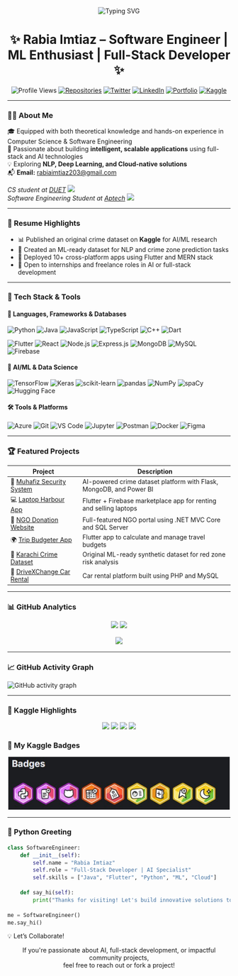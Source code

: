 <p align="center">
  <img src="https://readme-typing-svg.demolab.com?font=Fira+Code&duration=4000&pause=1000&center=true&vCenter=true&width=500&lines=CS+%26+SE+Graduate;MERN+Stack+Developer;Flutter+App+Builder;AI+%7C+ML+%7C+DL+Explorer;Let's+Code+%F0%9F%92%BB+Create+%F0%9F%92%A1+Innovate+%F0%9F%9A%80" alt="Typing SVG" />
</p>

<h1 align="center">✨ Rabia Imtiaz – Software Engineer | ML Enthusiast | Full-Stack Developer ✨</h1>

<p align="center">
  <img src="https://komarev.com/ghpvc/?username=rabia303&label=PROFILE+VIEWS&style=flat-square&color=blueviolet" alt="Profile Views">
  <a href="https://github.com/rabia303?tab=repositories"><img src="https://custom-icon-badges.demolab.com/badge/repositories-27-8A2BE2?logo=repo" alt="Repositories"></a>
  <a href="https://x.com/shxxrabia"><img src="https://img.shields.io/badge/X-1DA1F2?logo=twitter&logoColor=white" alt="Twitter"></a>
  <a href="https://www.linkedin.com/in/rabia-imtiaz/"><img src="https://img.shields.io/badge/LinkedIn-0077B5?logo=linkedin&logoColor=white" alt="LinkedIn"></a>
  <a href="https://rabia-portfolio-puce.vercel.app"><img src="https://img.shields.io/badge/Portfolio-ff69b4?logo=vercel&logoColor=white" alt="Portfolio"></a>
  <a href="https://kaggle.com/rabiaimtiaz"><img src="https://img.shields.io/badge/Kaggle-035a7d?logo=kaggle&logoColor=white" alt="Kaggle"></a>
</p>

---

### 👩‍💻 About Me

🎓 Equipped with both theoretical knowledge and hands-on experience in Computer Science & Software Engineering  
🚀 Passionate about building **intelligent, scalable applications** using full-stack and AI technologies  
💡 Exploring **NLP, Deep Learning, and Cloud-native solutions**  
📬 **Email:** rabiaimtiaz203@gmail.com  

<p><em>CS student at <a href="#">DUET</a> <img src="https://media.giphy.com/media/fYSnHlufseco8Fh93Z/giphy.gif" width="30"> <br> Software Engineering Student at <a href="#">Aptech</a> <img src="https://media.giphy.com/media/WUlplcMpOCEmTGBtBW/giphy.gif" width="30"></em></p>

---

### 📌 Resume Highlights

- 📊 Published an original crime dataset on **Kaggle** for AI/ML research  
- 🧠 Created an ML-ready dataset for NLP and crime zone prediction tasks  
- 📱 Deployed 10+ cross-platform apps using Flutter and MERN stack  
- 💼 Open to internships and freelance roles in AI or full-stack development  

---

### 🚀 Tech Stack & Tools

#### 🧩 Languages, Frameworks & Databases

![Python](https://img.shields.io/badge/-Python-3776AB?style=flat-square&logo=python&logoColor=white)
![Java](https://img.shields.io/badge/-Java-007396?style=flat-square&logo=java&logoColor=white)
![JavaScript](https://img.shields.io/badge/-JavaScript-F7DF1E?style=flat-square&logo=javascript&logoColor=black)
![TypeScript](https://img.shields.io/badge/-TypeScript-3178C6?style=flat-square&logo=typescript&logoColor=white)
![C++](https://img.shields.io/badge/-C++-00599C?style=flat-square&logo=cplusplus&logoColor=white)
![Dart](https://img.shields.io/badge/-Dart-0175C2?style=flat-square&logo=dart&logoColor=white)

![Flutter](https://img.shields.io/badge/-Flutter-02569B?style=flat-square&logo=flutter&logoColor=white)
![React](https://img.shields.io/badge/-React-20232A?style=flat-square&logo=react)
![Node.js](https://img.shields.io/badge/-Node.js-339933?style=flat-square&logo=node.js&logoColor=white)
![Express.js](https://img.shields.io/badge/-Express.js-000000?style=flat-square&logo=express&logoColor=white)
![MongoDB](https://img.shields.io/badge/-MongoDB-47A248?style=flat-square&logo=mongodb&logoColor=white)
![MySQL](https://img.shields.io/badge/-MySQL-4479A1?style=flat-square&logo=mysql&logoColor=white)
![Firebase](https://img.shields.io/badge/-Firebase-FFCA28?style=flat-square&logo=firebase)

#### 🧠 AI/ML & Data Science

![TensorFlow](https://img.shields.io/badge/-TensorFlow-FF6F00?style=flat-square&logo=tensorflow&logoColor=white)
![Keras](https://img.shields.io/badge/-Keras-D00000?style=flat-square&logo=keras&logoColor=white)
![scikit-learn](https://img.shields.io/badge/-scikit%20learn-F7931E?style=flat-square&logo=scikitlearn&logoColor=white)
![pandas](https://img.shields.io/badge/-pandas-150458?style=flat-square&logo=pandas&logoColor=white)
![NumPy](https://img.shields.io/badge/-NumPy-013243?style=flat-square&logo=numpy&logoColor=white)
![spaCy](https://img.shields.io/badge/-spaCy-09a3d5?style=flat-square)
![Hugging Face](https://img.shields.io/badge/-Hugging%20Face-ffd21f?style=flat-square&logo=huggingface&logoColor=black)

#### 🛠️ Tools & Platforms

![Azure](https://img.shields.io/badge/-Azure-0089D6?style=flat-square&logo=microsoft-azure)
![Git](https://img.shields.io/badge/-Git-F05032?style=flat-square&logo=git&logoColor=white)
![VS Code](https://img.shields.io/badge/-VSCode-007ACC?style=flat-square&logo=visual-studio-code)
![Jupyter](https://img.shields.io/badge/-Jupyter-F37626?style=flat-square&logo=jupyter)
![Postman](https://img.shields.io/badge/-Postman-FF6C37?style=flat-square&logo=postman)
![Docker](https://img.shields.io/badge/-Docker-2496ED?style=flat-square&logo=docker&logoColor=white)
![Figma](https://img.shields.io/badge/-Figma-F24E1E?style=flat-square&logo=figma)

---

### 🏆 Featured Projects

| Project | Description |
|--------|-------------|
| 🔐 [Muhafiz Security System](https://github.com/Rabia303/final-year-project-muhafiz) | AI-powered crime dataset platform with Flask, MongoDB, and Power BI |
| 💻 [Laptop Harbour App](https://github.com/Rabia303/Laptop-Harbour) | Flutter + Firebase marketplace app for renting and selling laptops |
| 🏥 [NGO Donation Website](https://github.com/Rabia303/NGO-WEBSITE-USING-DOTNET-MVC-CORE-AND-SQL) | Full-featured NGO portal using .NET MVC Core and SQL Server |
| 🌍 [Trip Budgeter App](https://github.com/Rabia303/tripBudget) | Flutter app to calculate and manage travel budgets |
| 📁 [Karachi Crime Dataset](https://www.kaggle.com/datasets/rabiaimtiaz/karachi-crime-redzone-dataset) | Original ML-ready synthetic dataset for red zone risk analysis |
| 🚗 [DriveXChange Car Rental](https://github.com/Rabia303/DriveXChange-CarRentalWebsite) | Car rental platform built using PHP and MySQL |

---

### 📊 GitHub Analytics

<div align="center">
  <img height="180em" src="https://github-readme-stats.vercel.app/api?username=rabia303&show_icons=true&theme=tokyonight&include_all_commits=true&count_private=true&hide_border=true"/>
  <img height="180em" src="https://github-readme-streak-stats.herokuapp.com/?user=rabia303&theme=tokyonight&hide_border=true" />
</div>

<br>

<div align="center">
  <img height="180em" src="https://github-readme-stats.vercel.app/api/top-langs/?username=rabia303&layout=compact&langs_count=8&theme=tokyonight&hide_border=true"/>
</div>

---

### 📈 GitHub Activity Graph

![GitHub activity graph](https://github-readme-activity-graph.vercel.app/graph?username=rabia303&theme=tokyo-night)

---

### 🥇 Kaggle Highlights

<p align="center">
  <a href="https://kaggle.com/rabiaimtiaz"><img src="https://img.shields.io/badge/Kaggle-Profile-20BEFF?logo=kaggle&logoColor=white" /></a>
  <img src="https://img.shields.io/badge/Competitions-Expert-yellow?logo=kaggle&logoColor=white" />
  <img src="https://img.shields.io/badge/Notebooks-Bronze-9b59b6?logo=kaggle&logoColor=white" />
  <img src="https://img.shields.io/badge/Datasets-Contributor-2ecc71?logo=kaggle&logoColor=white" />
</p>

### 🏅 My Kaggle Badges

<p align="center">
  <img src="https://github.com/Rabia303/rabia303/blob/main/kaggle_badges.jpg" width="500" alt="Kaggle Badges" />
</p>

---

### 💬 Python Greeting

```python
class SoftwareEngineer:
    def __init__(self):
        self.name = "Rabia Imtiaz"
        self.role = "Full-Stack Developer | AI Specialist"
        self.skills = ["Java", "Flutter", "Python", "ML", "Cloud"]
        
    def say_hi(self):
        print("Thanks for visiting! Let's build innovative solutions together!")

me = SoftwareEngineer()
me.say_hi()

```
💡 Let’s Collaborate!
<p align="center">If you're passionate about AI, full-stack development, or impactful community projects,<br>feel free to reach out or fork a project!</p> 
